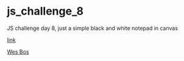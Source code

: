 # js_challenge_8

JS challenge day 8, just a simple black and white notepad in canvas

[link](https://alexxboro.github.io/js_challenge_8/)

[Wes Bos](https://wesbos.com/)